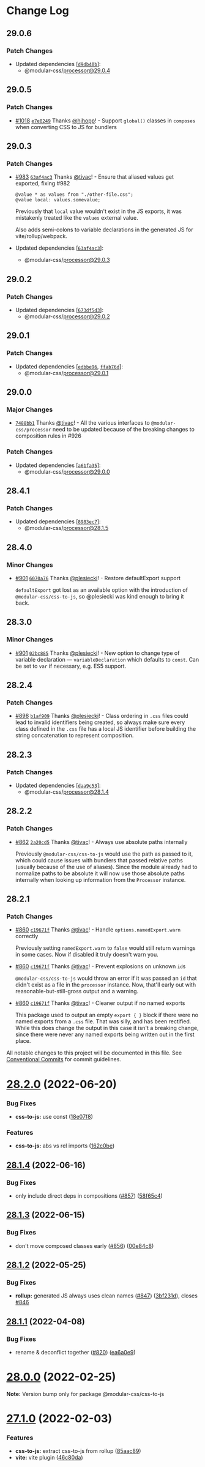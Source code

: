# Change Log

## 29.0.6

### Patch Changes

- Updated dependencies [[`d9db40b`](https://github.com/tivac/modular-css/commit/d9db40b08355ec13b7929edcb27dd1bc58454513)]:
  - @modular-css/processor@29.0.4

## 29.0.5

### Patch Changes

- [#1018](https://github.com/tivac/modular-css/pull/1018) [`e7e8249`](https://github.com/tivac/modular-css/commit/e7e8249b780320ace068b854fbd9dd8e2591de2c) Thanks [@hjhopp](https://github.com/hjhopp)! - Support `global()` classes in `composes` when converting CSS to JS for bundlers

## 29.0.3

### Patch Changes

- [#983](https://github.com/tivac/modular-css/pull/983) [`63af4ac3`](https://github.com/tivac/modular-css/commit/63af4ac3ee6380ede5396463fb0305bc14274d84) Thanks [@tivac](https://github.com/tivac)! - Ensure that aliased values get exported, fixing #982

  ```
  @value * as values from "./other-file.css";
  @value local: values.somevalue;
  ```

  Previously that `local` value wouldn't exist in the JS exports, it was mistakenly treated like the `values` external value.

  Also adds semi-colons to variable declarations in the generated JS for vite/rollup/webpack.

- Updated dependencies [[`63af4ac3`](https://github.com/tivac/modular-css/commit/63af4ac3ee6380ede5396463fb0305bc14274d84)]:
  - @modular-css/processor@29.0.3

## 29.0.2

### Patch Changes

- Updated dependencies [[`673df5d3`](https://github.com/tivac/modular-css/commit/673df5d345dead81f68eb6199757cfaf400f09a6)]:
  - @modular-css/processor@29.0.2

## 29.0.1

### Patch Changes

- Updated dependencies [[`edbbe96`](https://github.com/tivac/modular-css/commit/edbbe9667fa4333913bb95cd8c7e67f386f57054), [`ffab76d`](https://github.com/tivac/modular-css/commit/ffab76d4428211ba33e6f7a6d518618b5cfdef00)]:
  - @modular-css/processor@29.0.1

## 29.0.0

### Major Changes

- [`7488bb1`](https://github.com/tivac/modular-css/commit/7488bb12add1175e8c5a1be59ca97ea8207a9d98) Thanks [@tivac](https://github.com/tivac)! - All the various interfaces to `@modular-css/processor` need to be updated because of the breaking changes to composition rules in #926

### Patch Changes

- Updated dependencies [[`a61fa35`](https://github.com/tivac/modular-css/commit/a61fa35f81e0c5c181c425e596c27f017acd5096)]:
  - @modular-css/processor@29.0.0

## 28.4.1

### Patch Changes

- Updated dependencies [[`8983ec7`](https://github.com/tivac/modular-css/commit/8983ec74fe945f2859c4078e66ef15095a75f9be)]:
  - @modular-css/processor@28.1.5

## 28.4.0

### Minor Changes

- [#901](https://github.com/tivac/modular-css/pull/901) [`6070a76`](https://github.com/tivac/modular-css/commit/6070a7649a0a15cd47adafc087ddf900230171ca) Thanks [@plesiecki](https://github.com/plesiecki)! - Restore defaultExport support

  `defaultExport` got lost as an available option with the introduction of `@modular-css/css-to-js`, so @plesiecki was kind enough to bring it back.

## 28.3.0

### Minor Changes

- [#901](https://github.com/tivac/modular-css/pull/901) [`02bc885`](https://github.com/tivac/modular-css/commit/02bc88570045be3e6e23adff5411b6ad1883d104) Thanks [@plesiecki](https://github.com/plesiecki)! - New option to change type of variable declaration — `variableDeclaration` which defaults to `const`. Can be set to `var` if necessary, e.g. ES5 support.

## 28.2.4

### Patch Changes

- [#898](https://github.com/tivac/modular-css/pull/898) [`b1af909`](https://github.com/tivac/modular-css/commit/b1af909ceaa2dbc4b54c376b9ed5a14a824c6e89) Thanks [@plesiecki](https://github.com/plesiecki)! - Class ordering in `.css` files could lead to invalid identifiers being created, so always make sure every class defined in the `.css` file has a local JS identifier before building the string concatenation to represent composition.

## 28.2.3

### Patch Changes

- Updated dependencies [[`daa9c53`](https://github.com/tivac/modular-css/commit/daa9c535e19f434e651fcbbbaf7cf48fa7b481ae)]:
  - @modular-css/processor@28.1.4

## 28.2.2

### Patch Changes

- [#862](https://github.com/tivac/modular-css/pull/862) [`2a20cd5`](https://github.com/tivac/modular-css/commit/2a20cd528d3a1dd34d2f034400ce334aeffa09ec) Thanks [@tivac](https://github.com/tivac)! - Always use absolute paths internally

  Previously `@modular-css/css-to-js` would use the path as passed to it, which could cause issues with bundlers that passed relative paths (usually because of the use of aliases). Since the module already had to normalize paths to be absolute it will now use those absolute paths internally when looking up information from the `Processor` instance.

## 28.2.1

### Patch Changes

- [#860](https://github.com/tivac/modular-css/pull/860) [`c19671f`](https://github.com/tivac/modular-css/commit/c19671fb8c4798d98a79e6f1d09cfc26e8a12eb7) Thanks [@tivac](https://github.com/tivac)! - Handle `options.namedExport.warn` correctly

  Previously setting `namedExport.warn` to `false` would still return warnings in some cases. Now if disabled it truly doesn't warn you.

* [#860](https://github.com/tivac/modular-css/pull/860) [`c19671f`](https://github.com/tivac/modular-css/commit/c19671fb8c4798d98a79e6f1d09cfc26e8a12eb7) Thanks [@tivac](https://github.com/tivac)! - Prevent explosions on unknown `id`s

  `@modular-css/css-to-js` would throw an error if it was passed an `id` that didn't exist as a file in the `processor` instance. Now, that'll early out with reasonable-but-still-gross output and a warning.

- [#860](https://github.com/tivac/modular-css/pull/860) [`c19671f`](https://github.com/tivac/modular-css/commit/c19671fb8c4798d98a79e6f1d09cfc26e8a12eb7) Thanks [@tivac](https://github.com/tivac)! - Cleaner output if no named exports

  This package used to output an empty `export { }` block if there were no named exports from a `.css` file. That was silly, and has been rectified. While this does change the output in this case it isn't a breaking change, since there were never any named exports being written out in the first place.

All notable changes to this project will be documented in this file.
See [Conventional Commits](https://conventionalcommits.org) for commit guidelines.

# [28.2.0](https://github.com/tivac/modular-css/compare/v28.1.4...v28.2.0) (2022-06-20)

### Bug Fixes

- **css-to-js:** use const ([18e07f8](https://github.com/tivac/modular-css/commit/18e07f862b1f886e01a948e441f20416442c0e3f))

### Features

- **css-to-js:** abs vs rel imports ([162c0be](https://github.com/tivac/modular-css/commit/162c0be5b8537e1be6363522c298c7bdbbab79a8))

## [28.1.4](https://github.com/tivac/modular-css/compare/v28.1.3...v28.1.4) (2022-06-16)

### Bug Fixes

- only include direct deps in compositions ([#857](https://github.com/tivac/modular-css/issues/857)) ([58f65c4](https://github.com/tivac/modular-css/commit/58f65c4d45f447407ae4a6193aeb10b368398897))

## [28.1.3](https://github.com/tivac/modular-css/compare/v28.1.2...v28.1.3) (2022-06-15)

### Bug Fixes

- don't move composed classes early ([#856](https://github.com/tivac/modular-css/issues/856)) ([00e84c8](https://github.com/tivac/modular-css/commit/00e84c87b63e392a22b4ffe7d98cb38ecd9161a5))

## [28.1.2](https://github.com/tivac/modular-css/compare/v28.1.1...v28.1.2) (2022-05-25)

### Bug Fixes

- **rollup:** generated JS always uses clean names ([#847](https://github.com/tivac/modular-css/issues/847)) ([3bf231d](https://github.com/tivac/modular-css/commit/3bf231de19e4b2a332796e6282e586142f717075)), closes [#846](https://github.com/tivac/modular-css/issues/846)

## [28.1.1](https://github.com/tivac/modular-css/compare/v28.1.0...v28.1.1) (2022-04-08)

### Bug Fixes

- rename & deconflict together ([#820](https://github.com/tivac/modular-css/issues/820)) ([ea6a0e9](https://github.com/tivac/modular-css/commit/ea6a0e9c92cb720fd64f5b3b67042233b0bd85b7))

# [28.0.0](https://github.com/tivac/modular-css/compare/v27.2.0...v28.0.0) (2022-02-25)

**Note:** Version bump only for package @modular-css/css-to-js

# [27.1.0](https://github.com/tivac/modular-css/compare/v27.0.3...v27.1.0) (2022-02-03)

### Features

- **css-to-js:** extract css-to-js from rollup ([85aac89](https://github.com/tivac/modular-css/commit/85aac8966adf73f22ed599fa3884db97530c208d))
- **vite:** vite plugin ([46c80da](https://github.com/tivac/modular-css/commit/46c80dab3c552b5ddf2c43683984d6c9112ecd39))
